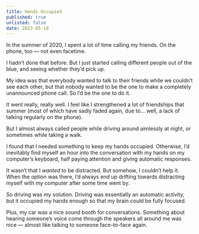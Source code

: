 ```yaml
---
title: Hands Occupied
published: true
unlisted: false
date: 2022-05-18
---
```


In the summer of 2020, I spent a lot of time calling my friends. On the phone, too — not even facetime.

I hadn’t done that before. But I just started calling different people out of the blue, and seeing whether they’d pick up.

My idea was that everybody wanted to talk to their friends while we couldn’t see each other, but that nobody wanted to be the one to make a completely unannounced phone call. So I’d be the one to do it.

It went really, really well. I feel like I strengthened a lot of friendships that summer (most of which have sadly faded again, due to... well, a lack of talking regularly on the phone).

But I almost always called people while driving around aimlessly at night, or sometimes while taking a walk.

I found that I needed something to keep my hands occupied. Otherwise, I’d inevitably find myself an hour into the conversation with my hands on my computer’s keyboard, half paying attention and giving automatic responses.

It wasn’t that I _wanted_ to be distracted. But somehow, I couldn’t help it. When the option was there, I’d always end up drifting towards distracting myself with my computer after some time went by.

So driving was my solution. Driving was essentially an automatic activity, but it occupied my hands enough so that my brain could be fully focused.

Plus, my car was a nice sound booth for conversations. Something about hearing someone’s voice come through the speakers all around me was nice — almost like talking to someone face-to-face again.
